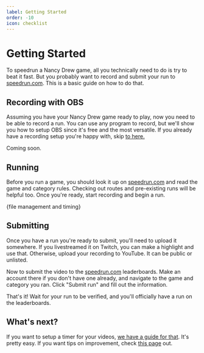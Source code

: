 ```yaml
---
label: Getting Started
order: -10
icon: checklist
---
```


# Getting Started

To speedrun a Nancy Drew game, all you technically need to do is try to beat it fast. But you probably want to record and submit your run to [speedrun.com](https://www.speedrun.com/). This is a basic guide on how to do that.

## Recording with OBS

Assuming you have your Nancy Drew game ready to play, now you need to be able to record a run. You can use any program to record, but we'll show you how to setup OBS since it's free and the most versatile. If you already have a recording setup you're happy with, skip [to here.](/temp)

Coming soon.

## Running

Before you run a game, you should look it up on [speedrun.com](https://www.speedrun.com/) and read the game and category rules. Checking out routes and pre-existing runs will be helpful too. Once you're ready, start recording and begin a run.

{file management and timing}

## Submitting

Once you have a run you're ready to submit, you'll need to upload it somewhere. If you livestreamed it on Twitch, you can make a highlight and use that. Otherwise, upload your recording to YouTube. It can be public or unlisted.

Now to submit the video to the [speedrun.com](https://www.speedrun.com/) leaderboards. Make an account there if you don't have one already, and navigate to the game and category you ran. Click "Submit run" and fill out the information.

That's it! Wait for your run to be verified, and you'll officially have a run on the leaderboards.

## What's next?

If you want to setup a timer for your videos, [we have a guide for that](/basics/timer.md). It's pretty easy. If you want tips on improvement, check [this page](/basics/improving.md) out.
